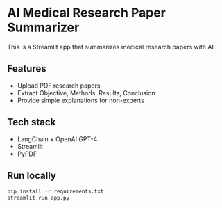 # AI Medical Research Paper Summarizer

This is a Streamlit app that summarizes medical research papers with AI.

## Features
- Upload PDF research papers
- Extract Objective, Methods, Results, Conclusion
- Provide simple explanations for non-experts

## Tech stack
- LangChain + OpenAI GPT-4
- Streamlit
- PyPDF

## Run locally
```bash
pip install -r requirements.txt
streamlit run app.py
